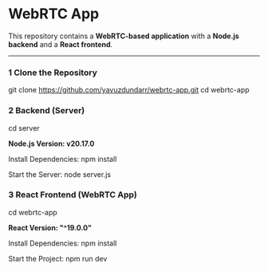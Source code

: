 # WebRTC App

This repository contains a **WebRTC-based application** with a **Node.js backend** and a **React frontend**.

---

### 1 Clone the Repository

git clone https://github.com/yavuzdundarr/webrtc-app.git
cd webrtc-app

### 2 Backend (Server)

cd server

**Node.js Version: v20.17.0**

Install Dependencies:
npm install

Start the Server:
node server.js

### 3 React Frontend (WebRTC App)

cd webrtc-app

**React Version: "^19.0.0"**

Install Dependencies:
npm install

Start the Project:
npm run dev